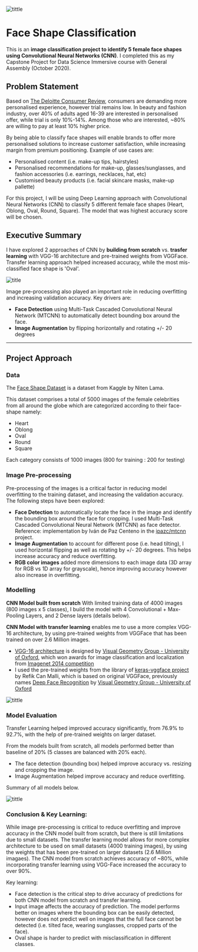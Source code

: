 ![tittle](images/face_app_cover.jpg)

# Face Shape Classification
This is an **image classification project to identify 5 female face shapes using Convolutional Neural Networks (CNN)**.  I completed this as my Capstone Project for Data Science Immersive course with General Assembly (October 2020).

## Problem Statement

Based on [The Deloitte Consumer Review](https://www2.deloitte.com/content/dam/Deloitte/ch/Documents/consumer-business/ch-en-consumer-business-made-to-order-consumer-review.pdf), consumers are demanding more personalised experience, however trial remains low.  In beauty and fashion industry, over 40% of adults aged 16-39 are interested in personalised offer, while trial is only 10%-14%.  Among those who are interested, ~80% are willing to pay at least 10% higher price. 

By being able to classify face shapes will enable brands to offer more personalised solutions to increase customer satisfaction, while increasing margin from premium positioning.  Example of use cases are:
- Personalised content (i.e. make-up tips, hairstyles)
- Personalised recommendations for make-up, glasses/sunglasses, and fashion accessories (i.e. earrings, necklaces, hat, etc)
- Customised beauty products (i.e. facial skincare masks, make-up pallette)

For this project, I will be using Deep Learning approach with Convolutional Neural Networks (CNN) to classify 5 different female face shapes (Heart, Oblong, Oval, Round, Square).  The model that was highest accuracy score will be chosen.

## Executive Summary

I have explored 2 approaches of CNN by **building from scratch** vs. **trasfer learning** with VGG-16 architecture and pre-trained weights from VGGFace.  Transfer learning approach helped increased accuracy, while the most mis-classified face shape is 'Oval'.

![title](images/exec_summary.png)

Image pre-processing also played an important role in reducing overfitting and increasing validation accuracy.  Key drivers are:
- **Face Detection** using Multi-Task Cascaded Convolutional Neural Network (MTCNN) to automatically detect bounding box around the face.  
- **Image Augmentation** by flipping horizontally and rotating +/- 20 degrees


---



## Project Approach

### Data

The [Face Shape Dataset](https://www.kaggle.com/niten19/face-shape-dataset) is a dataset from Kaggle by Niten Lama. 

This dataset comprises a total of 5000 images of the female celebrities from all around the globe which are categorized according to their face-shape namely: 
- Heart
- Oblong
- Oval 
- Round
- Square

Each category consists of 1000 images (800 for training : 200 for testing)

### Image Pre-processing

Pre-processing of the images is a critical factor in reducing model overfitting to the training dataset, and increasing the validation accuracy.  The following steps have been explored:
- **Face Detection** to automatically locate the face in the image and identify the bounding box around the face for cropping.  I used Multi-Task Cascaded Convolutional Neural Network (MTCNN) as face detector.  Reference: implementation by Iván de Paz Centeno in the [ipazc/mtcnn](https://github.com/ipazc/mtcnn) project.
- **Image Augmentation** to account for different pose (i.e. head tilting), I used horizontal flipping as well as rotating by +/- 20 degrees.  This helps increase accuracy and reduce overfitting.
- **RGB color images** added more dimensions to each image data (3D array for RGB vs 1D array for grayscale), hence improving accuracy however also increase in overfitting.

### Modelling

**CNN Model built from scratch** With limited training data of 4000 images (800 images x 5 classes), I build the model with 4 Convolutional + Max-Pooling Layers, and 2 Dense layers (details below).  

**CNN Model with transfer learning** enables me to use a more complex VGG-16 architecture, by using pre-trained weights from VGGFace that has been trained on over 2.6 Million images.  
- [VGG-16 architecture](https://www.robots.ox.ac.uk/~vgg/research/very_deep/) is designed by [Visual Geometry Group - University of Oxford](https://www.robots.ox.ac.uk/~vgg/), which won awards for image classification and localization from [Imagenet 2014 competition](http://www.image-net.org/challenges/LSVRC/2014/results#clsloc) 
- I used the pre-trained weights from the library of [keras-vggface project](https://github.com/rcmalli/keras-vggface) by Refik Can Malli, which is based on original VGGFace, previously names [Deep Face Recognition](http://www.robots.ox.ac.uk/~vgg/publications/2015/Parkhi15/parkhi15.pdf) by [Visual Geometry Group - University of Oxford](https://www.robots.ox.ac.uk/~vgg/)

![tittle](images/model_architecture.png)

### Model Evaluation

Transfer Learning helped improved accuracy significantly, from 76.9% to 92.7%, with the help of pre-trained weights on larger dataset.  

From the models built from scratch, all models performed better than baseline of 20% (5 classes are balanced with 20% each).
- The face detection (bounding box) helped improve accuracy vs. resizing and cropping the image.
- Image Augmentation helped improve accuracy and reduce overfitting.

Summary of all models below.

![tittle](images/model_evaluation.png)

### Conclusion & Key Learning:

While image pre-processing is critical to reduce overfitting and improve accuracy in the CNN model built from scratch, but there is still limitations due to small datasets.  The transfer learning model allows for more complex architecture to be used on small datasets (4000 training images), by using the weights that has been pre-trained on larger datasets (2.6 Million imagaes).  The CNN model from scratch achieves accuracy of ~80%, while incorporating transfer learning using VGG-Face increased the accuracy to over 90%. 

Key learning:
- Face detection is the critical step to drive accuracy of predictions for both CNN model from scratch and transfer learning.  
- Input image affects the accuracy of prediction.  The model performs better on images where the bounding box can be easily detected, however does not predict well on images that the full face cannot be detected (i.e. tilted face, wearing sunglasses, cropped parts of the face).  
- Oval shape is harder to predict with misclassification in different classes.  



